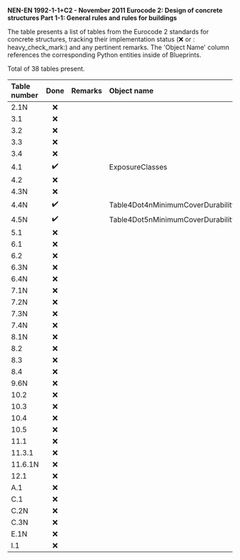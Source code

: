 **NEN-EN 1992-1-1+C2 - November 2011
Eurocode 2: Design of concrete structures
Part 1-1: General rules and rules for buildings**

The table presents a list of tables from the Eurocode 2 standards for concrete structures, tracking their implementation status (:x: or :
heavy_check_mark:) and any pertinent remarks. The 'Object Name' column references the corresponding Python entities inside of Blueprints.

Total of 38 tables present.

| Table number | Done                | Remarks | Object name                                        |
|:-------------|:-------------------:|:--------|:---------------------------------------------------|
| 2.1N         | :x:                 |         |                                                    |
| 3.1          | :x:                 |         |                                                    |
| 3.2          | :x:                 |         |                                                    |
| 3.3          | :x:                 |         |                                                    |
| 3.4          | :x:                 |         |                                                    |
| 4.1          | :heavy_check_mark:  |         |ExposureClasses                                     |
| 4.2          | :x:                 |         |                                                    |
| 4.3N         | :x:                 |         |                                                    |
| 4.4N         | :heavy_check_mark:  |         |Table4Dot4nMinimumCoverDurabilityReinforcementSteel |
| 4.5N         | :heavy_check_mark:  |         |Table4Dot5nMinimumCoverDurabilityPrestressingSteel  |
| 5.1          | :x:                 |         |                                                    |
| 6.1          | :x:                 |         |                                                    |
| 6.2          | :x:                 |         |                                                    |
| 6.3N         | :x:                 |         |                                                    |
| 6.4N         | :x:                 |         |                                                    |
| 7.1N         | :x:                 |         |                                                    |
| 7.2N         | :x:                 |         |                                                    |
| 7.3N         | :x:                 |         |                                                    |
| 7.4N         | :x:                 |         |                                                    |
| 8.1N         | :x:                 |         |                                                    |
| 8.2          | :x:                 |         |                                                    |
| 8.3          | :x:                 |         |                                                    |
| 8.4          | :x:                 |         |                                                    |
| 9.6N         | :x:                 |         |                                                    |
| 10.2         | :x:                 |         |                                                    |
| 10.3         | :x:                 |         |                                                    |
| 10.4         | :x:                 |         |                                                    |
| 10.5         | :x:                 |         |                                                    |
| 11.1         | :x:                 |         |                                                    |
| 11.3.1       | :x:                 |         |                                                    |
| 11.6.1N      | :x:                 |         |                                                    |
| 12.1         | :x:                 |         |                                                    |
| A.1          | :x:                 |         |                                                    |
| C.1          | :x:                 |         |                                                    |
| C.2N         | :x:                 |         |                                                    |
| C.3N         | :x:                 |         |                                                    |
| E.1N         | :x:                 |         |                                                    |
| I.1          | :x:                 |         |                                                    |

